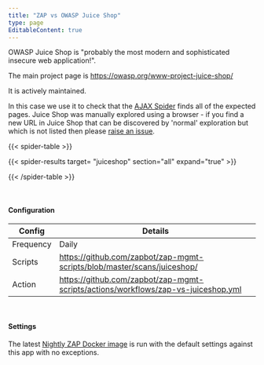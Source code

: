 ```yaml
---
title: "ZAP vs OWASP Juice Shop"
type: page
EditableContent: true
---
```

OWASP Juice Shop is "probably the most modern and sophisticated insecure web application!".

The main project page is https://owasp.org/www-project-juice-shop/

It is actively maintained. 

In this case we use it to check that the [AJAX Spider](/docs/desktop/addons/ajax-spider/) finds all of the expected pages.
Juice Shop was manually explored using a browser - if you find a new URL in Juice Shop that can be discovered by 'normal'
exploration but which is not listed then please [raise an issue](https://github.com/zaproxy/zaproxy/issues/new?template=bug-report.yml).

{{< spider-table >}}

  {{< spider-results target= "juiceshop" section="all" expand="true" >}}

{{< /spider-table >}}

&nbsp;  

#### Configuration

| Config | Details |
| --- | --- |
| Frequency | Daily |
| Scripts | https://github.com/zapbot/zap-mgmt-scripts/blob/master/scans/juiceshop/ |
| Action | https://github.com/zapbot/zap-mgmt-scripts/actions/workflows/zap-vs-juiceshop.yml | 

&nbsp;  

#### Settings

The latest [Nightly ZAP Docker image](https://github.com/zaproxy/zaproxy/pkgs/container/zaproxy) is run with the default settings against this app with no exceptions.
